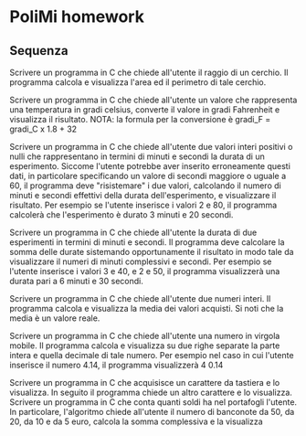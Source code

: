 # PoliMi homework

## Sequenza

Scrivere un programma in C che chiede all'utente il raggio di un cerchio. Il programma calcola e visualizza l'area ed il perimetro di tale cerchio.

Scrivere un programma in C che chiede all'utente un valore che rappresenta una temperatura in gradi celsius, converte il valore in gradi Fahrenheit e visualizza il risultato. NOTA: la formula per la conversione è gradi_F = gradi_C x 1.8 + 32

Scrivere un programma in C che chiede all'utente due valori interi positivi o nulli che rappresentano in termini di minuti e secondi la durata di un esperimento. Siccome l'utente potrebbe aver inserito erroneamente questi dati, in particolare specificando un valore di secondi maggiore o uguale a 60, il programma deve "risistemare" i due valori, calcolando il numero di minuti e secondi effettivi della durata dell'esperimento, e visualizzare il risultato. Per esempio se l'utente inserisce i valori 2 e 80, il programma calcolerà che l'esperimento è durato 3 minuti e 20 secondi.

Scrivere un programma in C che chiede all'utente la durata di due esperimenti in termini di minuti e secondi. Il programma deve calcolare la somma delle durate sistemando opportunamente il risultato in modo tale da visualizzare il numeri di minuti complessivi e secondi. Per esempio se l'utente inserisce i valori 3 e 40, e 2 e 50, il programma visualizzerà una durata pari a 6 minuti e 30 secondi.

Scrivere un programma in C che chiede all'utente due numeri interi. Il programma calcola e visualizza la media dei valori acquisti. Si noti che la media è un valore reale.

Scrivere un programma in C che chiede all'utente una numero in virgola mobile. Il programma calcola e visualizza su due righe separate la parte intera e quella decimale di tale numero. Per esempio nel caso in cui l'utente inserisce il numero 4.14, il programma visualizzerà 4  0.14

Scrivere un programma in C che acquisisce un carattere da tastiera e lo visualizza. In seguito il programma chiede un altro carattere e lo visualizza. Scrivere un programma in C che conta quanti soldi ha nel portafogli l'utente. In particolare, l'algoritmo chiede all'utente il numero di banconote da 50, da 20, da 10 e da 5 euro, calcola la somma complessiva e la visualizza
